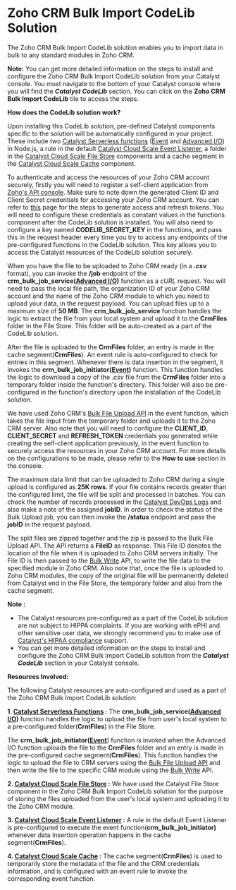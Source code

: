 # Zoho CRM Bulk Import CodeLib Solution

The Zoho CRM Bulk Import CodeLib solution enables you to import data in bulk to any standard modules in Zoho CRM.

**Note:** You can get more detailed information on the steps to install and configure the Zoho CRM Bulk Import CodeLib solution from your Catalyst console. You must navigate to the bottom of your Catalyst console where you will find the **_Catalyst CodeLib_** section. You can click on the **Zoho CRM Bulk Import CodeLib** tile to access the steps.

**How does the CodeLib solution work?**

Upon installing this CodeLib solution, pre-defined Catalyst components specific to the solution will be automatically configured in your project. These include two [Catalyst Serverless functions](https://docs.catalyst.zoho.com/en/serverless/help/functions/introduction/) ([Event](https://docs.catalyst.zoho.com/en/serverless/help/functions/event-functions/) and [Advanced I/O](https://docs.catalyst.zoho.com/en/serverless/help/functions/advanced-io/)) in Node.js, a rule in the default [Catalyst Cloud Scale Event Listener](https://docs.catalyst.zoho.com/en/cloud-scale/help/event-listeners/introduction/), a folder in the [Catalyst Cloud Scale File Store](https://docs.catalyst.zoho.com/en/cloud-scale/help/file-store/introduction/) components and a cache segment in the [Catalyst Cloud Scale Cache](https://docs.catalyst.zoho.com/en/cloud-scale/help/cache/introduction/) component.

To authenticate and access the resources of your Zoho CRM account securely, firstly you will need to register a self-client application from [Zoho&#39;s API console](https://api-console.zoho.com/). Make sure to note down the generated Client ID and Client Secret credentials for accessing your Zoho CRM account. You can refer to [this](https://docs.catalyst.zoho.com/en/api/oauth2/generate-access-and-refresh-token/#GenerateAccessandRefreshToken) page for the steps to generate access and refresh tokens. You will need to configure these credentials as constant values in the functions component after the CodeLib solution is installed. You will also need to configure a key named **CODELIB_SECRET_KEY** in the functions, and pass this in the request header every time you try to access any endpoints of the pre-configured functions in the CodeLib solution. This key allows you to access the Catalyst resources of the CodeLib solution securely.

When you have the file to be uploaded to Zoho CRM ready (in a **_.csv_** format), you can invoke the **/job** endpoint of the **crm_bulk_job_service([Advanced I/O](https://docs.catalyst.zoho.com/en/serverless/help/functions/advanced-io/))** function as a _cURL_ request. You will need to pass the local file path, the organization ID of your Zoho CRM account and the name of the Zoho CRM module to which you need to upload your data, in the request payload. You can upload files up to a maximum size of **50 MB**. The **crm_bulk_job_service** function handles the logic to extract the file from your local system and upload it to the **CrmFiles** folder in the File Store. This folder will be auto-created as a part of the CodeLib solution.

After the file is uploaded to the **CrmFiles** folder, an entry is made in the cache segment(**CrmFiles**). An event rule is auto-configured to check for entries in this segment. Whenever there is data insertion in the segment, it invokes the **crm_bulk_job_initiator([Event](https://docs.catalyst.zoho.com/en/serverless/help/functions/event-functions/))** function. This function handles the logic to download a copy of the ._csv_ file from the **CrmFiles** folder into a temporary folder inside the function's directory. This folder will also be pre-configured in the function's directory upon the installation of the CodeLib solution.

We have used Zoho CRM's [Bulk File Upload API](https://www.zoho.com/crm/developer/docs/api/v3/bulk-write/upload-file.html) in the event function, which takes the file input from the temporary folder and uploads it to the Zoho CRM server. Also note that you will need to configure the **CLIENT_ID**, **CLIENT_SECRET** and **REFRESH_TOKEN** credentials you generated while creating the self-client application previously, in the event function to securely access the resources in your Zoho CRM account. For more details on the configurations to be made, please refer to the **How to use** section in the console.

The maximum data limit that can be uploaded to Zoho CRM during a single upload is configured as **25K rows**. If your file contains records greater than the configured limit, the file will be split and processed in batches. You can check the number of records processed in the [Catalyst DevOps Logs](https://docs.catalyst.zoho.com/en/devops/help/logs/introduction/) and also make a note of the assigned **jobID**. In order to check the status of the Bulk Upload job, you can then invoke the **/status** endpoint and pass the **jobID** in the request payload.

The split files are zipped together and the zip is passed to the Bulk File Upload API. The API returns a **FileID** as response. This File ID denotes the location of the file when it is uploaded to Zoho CRM servers initially. The File ID is then passed to the [Bulk Write](https://www.zoho.com/crm/developer/docs/api/v3/bulk-write/create-job.html) API, to write the file data to the specified module in Zoho CRM. Also note that, once the file is uploaded to Zoho CRM modules, the copy of the original file will be permanently deleted from Catalyst end in the File Store, the temporary folder and also from the cache segment.

**Note :**

- The Catalyst resources pre-configured as a part of the CodeLib solution are not subject to HIPPA complaints. If you are working with ePHI and other sensitive user data, we strongly recommend you to make use of [Catalyst's HIPAA compliance](https://catalyst.zoho.com/help/hipaa-compliance.html) support.
- You can get more detailed information on the steps to install and configure the Zoho CRM Bulk Import CodeLib solution from the **_Catalyst CodeLib_** section in your Catalyst console.

**Resources Involved:**

The following Catalyst resources are auto-configured and used as a part of the Zoho CRM Bulk Import CodeLib solution:

**1. [Catalyst Serverless Functions](https://docs.catalyst.zoho.com/en/serverless/help/functions/introduction/) :** The **crm_bulk_job_service([Advanced I/O](https://docs.catalyst.zoho.com/en/serverless/help/functions/advanced-io/))** function handles the logic to upload the file from user's local system to a pre-configured folder(**CrmFiles**) in the File Store.

The **crm_bulk_job_initiator([Event](https://docs.catalyst.zoho.com/en/serverless/help/functions/event-functions/)**) function is invoked when the Advanced I/O function uploads the file to the **CrmFiles** folder and an entry is made in the pre-configured cache segment(**CrmFiles**). This function handles the logic to upload the file to CRM servers using the [Bulk File Upload API](https://www.zoho.com/crm/developer/docs/api/v3/bulk-write/upload-file.html) and then write the file to the specific CRM module using the [Bulk Write](https://www.zoho.com/crm/developer/docs/api/v3/bulk-write/create-job.html) API.

**2. [Catalyst Cloud Scale File Store](https://docs.catalyst.zoho.com/en/cloud-scale/help/file-store/introduction/) :** We have used the Catalyst File Store component in the Zoho CRM Bulk Import CodeLib solution for the purpose of storing the files uploaded from the user's local system and uploading it to the Zoho CRM module.

**3. [Catalyst Cloud Scale Event Listener](https://docs.catalyst.zoho.com/en/cloud-scale/help/event-listeners/introduction/) :** A rule in the default Event Listener is pre-configured to execute the event function(**crm_bulk_job_initiator)** whenever data insertion operation happens in the cache segment(**CrmFiles**).

**4. [Catalyst Cloud Scale Cache](https://docs.catalyst.zoho.com/en/cloud-scale/help/cache/introduction/) :** The cache segment(**CrmFiles**) is used to temporarily store the metadata of the file and the CRM credentials information, and is configured with an event rule to invoke the corresponding event function.
